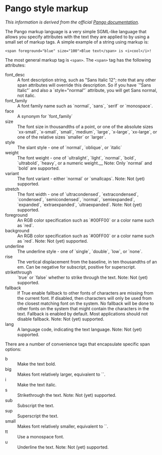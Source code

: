 # Pango style markup

_This information is derived from the official [Pango documentation](https://developer.gnome.org/pygtk/stable/pango-markup-language.html)._

The Pango markup language is a very simple SGML-like language that
allows you specify attributes with the text they are applied to by
using a small set of markup tags. A simple example of a string using
markup is:

    <span foreground="blue" size="100">Blue text</span> is <i>cool</i>!

The most general markup tag is `<span>`. The `<span>` tag has the
following attributes:

<dl>
<dt>font_desc</dt>
<dd>A font description string, such as "Sans Italic 12"; note that any
other span attributes will override this description. So if you have
`"Sans Italic"` and also a `style="normal"` attribute, you will get Sans
normal, not italic.</dd>

<dt>font_family</dt>
<dd>A font family name such as `normal`, `sans`, `serif` or
`monospace`.</dd>

<dt>face</dt>
<dd>A synonym for `font_family`</dd>

<dt>size</dt>
<dd>The font size in thousandths of a point, or one of the absolute
sizes `xx-small`, `x-small`, `small`, `medium`, `large`, `x-large`,
`xx-large`, or one of the relative sizes `smaller` or `larger`.</dd>

<dt>style</dt>
<dd>The slant style - one of `normal`, `oblique`, or `italic`</dd>

<dt>weight</dt>
<dd>The font weight - one of `ultralight`, `light`, `normal`, `bold`,
`ultrabold`, `heavy`, or a numeric weight.__
Note: Only `normal` and `bold` are supported.</dd>

<dt>variant</dt>
<dd>The font variant - either `normal` or `smallcaps`.  
Note: Not (yet) supported.
</dd>

<dt>stretch</dt>
<dd>The font width - one of `ultracondensed`, `extracondensed`,
`condensed`, `semicondensed`, `normal`, `semiexpanded`, `expanded`,
`extraexpanded`, `ultraexpanded`.  
Note: Not (yet) supported.
</dd>

<dt>foreground</dt>
<dd>An RGB color specification such as `#00FF00` or a color name such
as `red`.</dd>

<dt>background</dt>
<dd>An RGB color specification such as `#00FF00` or a color name such
as `red`.  
Note: Not (yet) supported.
</dd>

<dt>underline</dt>
<dd>The underline style - one of `single`, `double`, `low`, or
`none`.</dd>

<dt>rise</dt>
<dd>The vertical displacement from the baseline, in ten thousandths of
an em. Can be negative for subscript, positive for superscript.</dd>

<dt>strikethrough</dt>
<dd>`true` or `false` whether to strike through the text.  
Note: Not (yet) supported.
</dd>

<dt>fallback</dt>
<dd>If True enable fallback to other fonts of characters are missing
from the current font. If disabled, then characters will only be used
from the closest matching font on the system. No fallback will be done
to other fonts on the system that might contain the characters in the
text. Fallback is enabled by default. Most applications should not
disable fallback.  
Note: Not (yet) supported.
</dd>

<dt>lang</dt>
<dd>A language code, indicating the text language.  
Note: Not (yet) supported.
</dd>

</dl>

There are a number of convenience tags that encapsulate specific span
options:

<dl>

<dt>b</dt>
<dd>Make the text bold.</dd>

<dt>big</dt>
<dd>Makes font relatively larger, equivalent to `<span size="larger">`.</dd>

<dt>i</dt>
<dd>Make the text italic.</dd>

<dt>s</dt>
<dd>Strikethrough the text.  
Note: Not (yet) supported.
</dd>

<dt>sub</dt>
<dd>Subscript the text.</dd>

<dt>sup</dt>
<dd>Superscript the text.</dd>

<dt>small</dt>
<dd>Makes font relatively smaller, equivalent to `<span size="smaller">`.</dd>

<dt>tt</dt>
<dd>Use a monospace font.</dd>

<dt>u</dt>
<dd>Underline the text.  
Note: Not (yet) supported.
</dd>

</dl>
